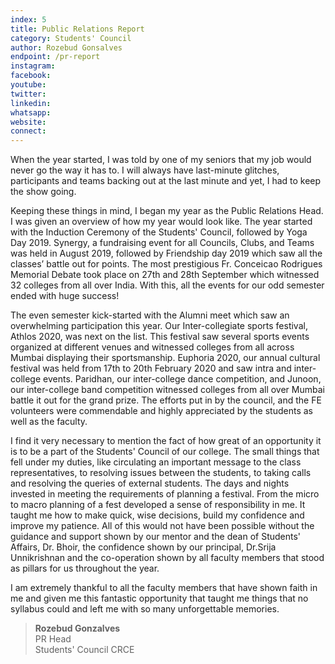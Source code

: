 ```yaml
---
index: 5
title: Public Relations Report
category: Students' Council
author: Rozebud Gonsalves
endpoint: /pr-report
instagram:
facebook:
youtube:
twitter:
linkedin:
whatsapp:
website:
connect:
---
```


When the year started, I was told by one of my seniors that my job would never go the way it has to. I will always have last-minute glitches, participants and teams backing out at the last minute and yet, I had to keep the show going.

Keeping these things in mind, I began my year as the Public Relations Head. I was given an overview of how my year would look like. The year started with the Induction Ceremony of the Students' Council, followed by Yoga Day 2019. Synergy, a fundraising event for all Councils, Clubs, and Teams was held in August 2019, followed by Friendship day 2019 which saw all the classes’ battle out for points. The most prestigious Fr. Conceicao Rodrigues Memorial Debate took place on 27th and 28th September which witnessed 32 colleges from all over India. With this, all the events for our odd semester ended with huge success!

The even semester kick-started with the Alumni meet which saw an overwhelming participation this year. Our Inter-collegiate sports festival, Athlos 2020, was next on the list. This festival saw several sports events organized at different venues and witnessed colleges from all across Mumbai displaying their sportsmanship. Euphoria 2020, our annual cultural festival was held from 17th to 20th February 2020 and saw intra and inter-college events. Paridhan, our inter-college dance competition, and Junoon, our inter-college band competition witnessed colleges from all over Mumbai battle it out for the grand prize. The efforts put in by the council, and the FE volunteers were commendable and highly appreciated by the students as well as the faculty.

I find it very necessary to mention the fact of how great of an opportunity it is to be a part of the Students' Council of our college. The small things that fell under my duties, like circulating an important message to the class representatives, to resolving issues between the students, to taking calls and resolving the queries of external students. The days and nights invested in meeting the requirements of planning a festival. From the micro to macro planning of a fest developed a sense of responsibility in me. It taught me how to make quick, wise decisions, build my confidence and improve my patience. All of this would not have been possible without the guidance and support shown by our mentor and the dean of Students' Affairs, Dr. Bhoir, the confidence shown by our principal, Dr.Srija Unnikrishnan and the co-operation shown by all faculty members that stood as pillars for us throughout the year.

I am extremely thankful to all the faculty members that have shown faith in me and given me this fantastic opportunity that taught me things that no syllabus could and left me with so many unforgettable memories.

> **Rozebud Gonzalves**<br>
> PR Head<br>
> Students' Council CRCE<br>
